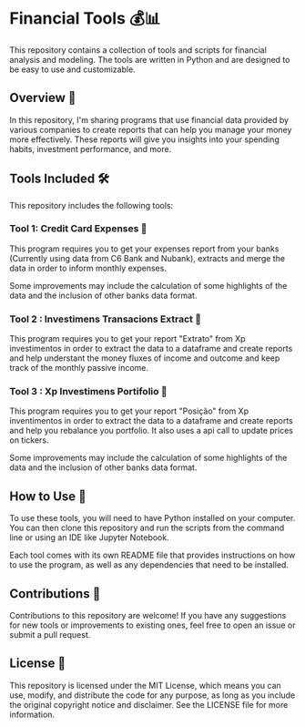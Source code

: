 # Financial Tools 💰📊

This repository contains a collection of tools and scripts for financial analysis and modeling. The tools are written in Python and are designed to be easy to use and customizable.

## Overview 🌟

In this repository, I'm sharing programs that use financial data provided by various companies to create reports that can help you manage your money more effectively. These reports will give you insights into your spending habits, investment performance, and more.

## Tools Included 🛠️

This repository includes the following tools:

### Tool 1: Credit Card Expenses 🧾

This program requires you to get your expenses report from your banks (Currently using data from C6 Bank and Nubank), extracts and merge the data in order to inform monthly expenses.

Some improvements may include the calculation of some highlights of the data and the inclusion of other banks data format.

### Tool 2 :  Investimens Transacions Extract 🧾

This program requires you to get your report "Extrato" from Xp investimentos in order to extract the data to a dataframe and create reports and help understant the money fluxes of income and outcome and keep track of the monthly passive income.

### Tool 3 : Xp Investimens Portifolio 🧾

This program requires you to get your report "Posição" from Xp inventimentos in order to extract the data to a dataframe and create reports and help you rebalance you portfolio. It also uses a api call to update prices on tickers.

Some improvements may include the calculation of some highlights of the data and the inclusion of other banks data format.

## How to Use 🤔

To use these tools, you will need to have Python installed on your computer. You can then clone this repository and run the scripts from the command line or using an IDE like Jupyter Notebook.

Each tool comes with its own README file that provides instructions on how to use the program, as well as any dependencies that need to be installed.

## Contributions 🤝

Contributions to this repository are welcome! If you have any suggestions for new tools or improvements to existing ones, feel free to open an issue or submit a pull request.

## License 📜

This repository is licensed under the MIT License, which means you can use, modify, and distribute the code for any purpose, as long as you include the original copyright notice and disclaimer. See the LICENSE file for more information.
